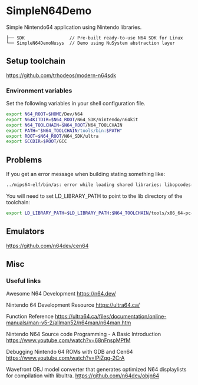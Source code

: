 # SimpleN64Demo

Simple Nintendo64 application using Nintendo libraries.

```text
├── SDK                 // Pre-built ready-to-use N64 SDK for Linux
└── SimpleN64DemoNusys  // Demo using NuSystem abstraction layer
```

## Setup toolchain

<https://github.com/trhodeos/modern-n64sdk>

### Environment variables

Set the following variables in your shell configuration file.

```bash
export N64_ROOT=$HOME/Dev/N64
export N64KITDIR=$N64_ROOT/N64_SDK/nintendo/n64kit
export N64_TOOLCHAIN=$N64_ROOT/N64_TOOLCHAIN
export PATH="$N64_TOOLCHAIN/tools/bin:$PATH"
export ROOT=$N64_ROOT/N64_SDK/ultra
export GCCDIR=$ROOT/GCC
```

## Problems

If you get an error message when building stating something like:

```bash
../mips64-elf/bin/as: error while loading shared libraries: libopcodes-2.34.so: cannot open shared object file: No such file or directory
```

You will need to set LD_LIBRARY_PATH to point to the lib directory of the toolchain:

```bash
export LD_LIBRARY_PATH=$LD_LIBRARY_PATH:$N64_TOOLCHAIN/tools/x86_64-pc-linux-gnu/mips64-elf/lib/
```

## Emulators

<https://github.com/n64dev/cen64>

## Misc

### Useful links

Awesome N64 Development
<https://n64.dev/>

Nintendo 64 Development Resource
<https://ultra64.ca/>

Function Reference
<https://ultra64.ca/files/documentation/online-manuals/man-v5-2/allman52/n64man/n64man.htm>

Nintendo N64 Source code Programming - A Basic Introduction
<https://www.youtube.com/watch?v=68nFnspMPfM>

Debugging Nintendo 64 ROMs with GDB and Cen64
<https://www.youtube.com/watch?v=IPiZqg-2CrA>

Wavefront OBJ model converter that generates optimized N64 displaylists for compilation with libultra.
<https://github.com/n64dev/objn64>
